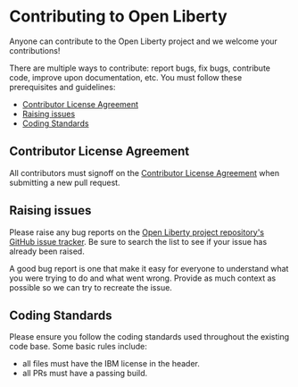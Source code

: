 # Contributing to Open Liberty
Anyone can contribute to the Open Liberty project and we welcome your contributions!

There are multiple ways to contribute: report bugs, fix bugs, contribute code, improve upon documentation, etc.  You must follow these prerequisites and guidelines:
* [Contributor License Agreement](https://github.ibm.com/was-liberty/open-liberty/blob/master/CONTRIBUTING.md#contributor-license-agreement)
* [Raising issues](https://github.ibm.com/was-liberty/open-liberty/blob/master/CONTRIBUTING.md#raising-issues)
* [Coding Standards](https://github.ibm.com/was-liberty/open-liberty/blob/master/CONTRIBUTING.md#raising-issues)

## Contributor License Agreement
All contributors must signoff on the [Contributor License Agreement](https://github.ibm.com/was-liberty/open-liberty/wiki/Contributor-License-Agreement) when submitting a new pull request. 


## Raising issues

Please raise any bug reports on the [Open Liberty project repository's GitHub issue tracker](https://github.ibm.com/was-liberty/open-liberty/issues). Be sure to search the list to see if your issue has already been raised.

A good bug report is one that make it easy for everyone to understand what you were trying to do and what went wrong. Provide as much context as possible so we can try to recreate the issue.

## Coding Standards
Please ensure you follow the coding standards used throughout the existing code base. Some basic rules include:
* all files must have the IBM license in the header.
* all PRs must have a passing build.

